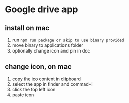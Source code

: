 # Google drive app

## install on mac

1. run `npm run package or skip to use binary provided`
2. move binary to applications folder
2. optionally change icon and pin in doc

## change icon, on mac

1. copy the ico content in clipboard
1. select the app in finder and commad+i
2. click the top left icon
3. paste icon
